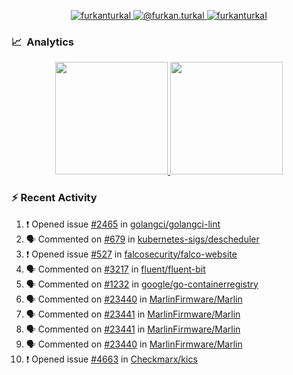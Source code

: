 <p align="center">
  <a href="https://linkedin.com/in/furkanturkal" target="blank">
    <img src="https://img.shields.io/badge/linkedin-%230077B5.svg?&style=for-the-badge&logo=linkedin&logoColor=white" alt="furkanturkal" />
  </a>
  <a href="https://medium.com/@furkan.turkal" target="blank">
    <img src="https://img.shields.io/badge/medium-%2312100E.svg?&style=for-the-badge&logo=medium&logoColor=white" alt="@furkan.turkal" />
  </a>
  <a href="https://twitter.com/furkanturkaI" target="blank">
    <img src="https://img.shields.io/badge/Twitter-1DA1F2?style=for-the-badge&logo=twitter&logoColor=white" alt="furkanturkaI" />
  </a>
</p>

### 📈 &nbsp;Analytics

<p align="center">
  <a href="https://coderstats.net/github/#Dentrax">
    <img height="180em" src="https://github-readme-stats-eight-theta.vercel.app/api?username=Dentrax&show_icons=true&theme=algolia&include_all_commits=true&count_private=true&line_height=26"/>
    <img height="180em" src="https://github-readme-stats-eight-theta.vercel.app/api/top-langs/?username=Dentrax&layout=compact&langs_count=8&theme=algolia&line_height=26"/>
  </a>
</p>

### :zap: Recent Activity

<!--START_SECTION:activity-->
1. ❗️ Opened issue [#2465](https://github.com/golangci/golangci-lint/issues/2465) in [golangci/golangci-lint](https://github.com/golangci/golangci-lint)
2. 🗣 Commented on [#679](https://github.com/kubernetes-sigs/descheduler/issues/679) in [kubernetes-sigs/descheduler](https://github.com/kubernetes-sigs/descheduler)
3. ❗️ Opened issue [#527](https://github.com/falcosecurity/falco-website/issues/527) in [falcosecurity/falco-website](https://github.com/falcosecurity/falco-website)
4. 🗣 Commented on [#3217](https://github.com/fluent/fluent-bit/issues/3217) in [fluent/fluent-bit](https://github.com/fluent/fluent-bit)
5. 🗣 Commented on [#1232](https://github.com/google/go-containerregistry/issues/1232) in [google/go-containerregistry](https://github.com/google/go-containerregistry)
6. 🗣 Commented on [#23440](https://github.com/MarlinFirmware/Marlin/issues/23440) in [MarlinFirmware/Marlin](https://github.com/MarlinFirmware/Marlin)
7. 🗣 Commented on [#23441](https://github.com/MarlinFirmware/Marlin/issues/23441) in [MarlinFirmware/Marlin](https://github.com/MarlinFirmware/Marlin)
8. 🗣 Commented on [#23441](https://github.com/MarlinFirmware/Marlin/issues/23441) in [MarlinFirmware/Marlin](https://github.com/MarlinFirmware/Marlin)
9. 🗣 Commented on [#23440](https://github.com/MarlinFirmware/Marlin/issues/23440) in [MarlinFirmware/Marlin](https://github.com/MarlinFirmware/Marlin)
10. ❗️ Opened issue [#4663](https://github.com/Checkmarx/kics/issues/4663) in [Checkmarx/kics](https://github.com/Checkmarx/kics)
<!--END_SECTION:activity-->
